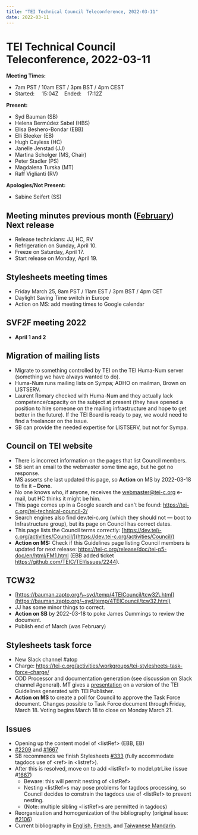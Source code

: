```yaml
---
title: "TEI Technical Council Teleconference, 2022-03-11"
date: 2022-03-11
---
```

# TEI Technical Council Teleconference, 2022-03-11
**Meeting Times:**


* 7am PST / 10am EST / 3pm BST / 4pm CEST
* Started:     15:04Z    Ended:    17:12Z


**Present:**
* Syd Bauman (SB)
* Helena Bermúdez Sabel (HBS)
* Elisa Beshero\-Bondar (EBB)
* Elli Bleeker (EB)
* Hugh Cayless (HC)
* Janelle Jenstad (JJ)
* Martina Scholger (MS, Chair)
* Peter Stadler (PS)
* Magdalena Turska (MT)
* Raff Viglianti (RV)


**Apologies/Not Present:**
* Sabine Seifert (SS)


Meeting minutes previous month ([February](https://tei-c.org/activities/council/meetings/tei-technical-council-teleconference-2022-02-11/))
Next release
------------


* Release technicians: JJ, HC, RV
* Refrigeration on Sunday, April 10\.
* Freeze on Saturday, April 17\.
* Start release on Monday, April 19\.


Stylesheets meeting times
-------------------------


* Friday March 25, 8am PST / 11am EST / 3pm BST / 4pm CET
* Daylight Saving Time switch in Europe
* Action on MS: add meeting times to Google calendar


SVF2F meeting 2022
------------------


* **April 1 and 2**


Migration of mailing lists
--------------------------


* Migrate to something controlled by TEI on the TEI Huma\-Num server (something we have always wanted to do).
* Huma\-Num runs mailing lists on Sympa; ADHO on mailman, Brown on LISTSERV.
* Laurent Romary checked with Huma\-Num and they actually lack competence/capacity on the subject at present (they have opened a position to hire someone on the mailing infrastructure and hope to get better in the future). If the TEI Board is ready to pay, we would need to find a freelancer on the issue.
* SB can provide the needed expertise for LISTSERV, but not for Sympa.


Council on TEI website
----------------------


* There is incorrect information on the pages that list Council members.
* SB sent an email to the webmaster some time ago, but he got no response.
* MS asserts she last updated this page, so **Action** on MS by 2022\-03\-18 to fix it **– Done**.
* No one knows who, if anyone, receives the [webmaster@tei\-c.org](mailto:webmaster@tei-c.org) e\-mail, but HC thinks it might be him.
* This page comes up in a Google search and can't be found: [https://tei\-c.org/tei\-technical\-council\-2/](https://tei-c.org/tei-technical-council-2/)
* Search engines also find dev.tei\-c.org (which they should not — boot to Infrastructure group), but its page on Council has correct dates.
* This page lists the Council terms correctly: [https://dev.tei\-c.org/activities/Council/](https://dev.tei-c.org/activities/Council/)
* **Action on MS:** Check if this Guidelines page listing Council members is updated for next release: [https://tei\-c.org/release/doc/tei\-p5\-doc/en/html/FM1\.html](https://tei-c.org/release/doc/tei-p5-doc/en/html/FM1.html) (EBB added ticket <https://github.com/TEIC/TEI/issues/2244>).


TCW32
-----


* [https://bauman.zapto.org/\~syd/temp/4TEICouncil/tcw32\.html](https://bauman.zapto.org/~syd/temp/4TEICouncil/tcw32.html)
* JJ has some minor things to correct.
* **Action on SB** by 2022\-03\-18 to poke James Cummings to review the document.
* Publish end of March (was February)


Stylesheets task force
----------------------


* New Slack channel \#atop
* Charge: [https://tei\-c.org/activities/workgroups/tei\-stylesheets\-task\-force\-charge/](https://tei-c.org/activities/workgroups/tei-stylesheets-task-force-charge/)
* ODD Processor and documentation generation (see discussion on Slack channel \#general). MT gives a [presentation](https://tei-c.slack.com/files/U60GTJME1/F036PV4E8RH/tei_guidelines.pdf) on a version of the TEI Guidelines generated with TEI Publisher.
* **Action on MS** to create a poll for Council to approve the Task Force document. Changes possible to Task Force document through Friday, March 18\. Voting begins March 18 to close on Monday March 21\.


Issues
------


* Opening up the content model of \<listRef\> (EBB, EB)
* [\#2209](https://github.com/TEIC/TEI/issues/2209) and [\#1667](https://github.com/TEIC/TEI/issues/1667)
* SB recommends we finish Stylesheets [\#333](https://github.com/TEIC/Stylesheets/issues/333) (fully accommodate tagdocs use of \<ref\> in \<listref\>).
* After this is resolved, move on to add \<listRef\> to model.ptrLike (issue \#[1667](https://github.com/TEIC/TEI/issues/1667))
	+ Beware: this will permit nesting of \<listRef\>
	+ Nesting \<listRef\>s may pose problems for tagdocs processing, so Council decides to constrain the tagdocs use of \<listRef\> to prevent nesting.
	+ (Note: multiple sibling \<listRef\>s are permitted in tagdocs)
* Reorganization and homogenization of the bibliography (original issue: [\#2106](https://github.com/TEIC/TEI/issues/2106))
* Current bibliography in [English](https://www.tei-c.org/release/doc/tei-p5-doc/en/html/BIB.html), [French](https://www.tei-c.org/release/doc/tei-p5-doc/fr/html/BIB.html), and [Taiwanese Mandarin](https://www.tei-c.org/release/doc/tei-p5-doc/zh-TW/html/BIB.html).


 